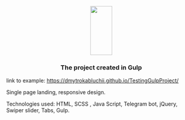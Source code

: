 <p align="center">
  <a href="https://gulpjs.com">
    <img height="130" width="58" src="https://raw.githubusercontent.com/gulpjs/artwork/master/gulp-2x.png">
  </a>
  <h3 align="center">The project created in Gulp</h3>
</p>

link to example: https://dmytrokabluchii.github.io/TestingGulpProject/

Single page landing, responsive design.

Technologies used: HTML, SCSS , Java Script, Telegram bot, jQuery, Swiper slider, Tabs, Gulp.
